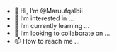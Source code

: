 - 👋 Hi, I’m @Maruufqalbii
- 👀 I’m interested in ...
- 🌱 I’m currently learning ...
- 💞️ I’m looking to collaborate on ...
- 📫 How to reach me ...

<!---
Maruufqalbii/Maruufqalbii is a ✨ special ✨ repository because its `README.md` (this file) appears on your GitHub profile.
You can click the Preview link to take a look at your changes.
--->
